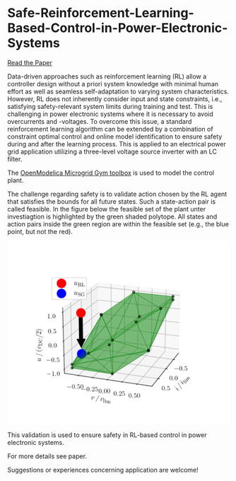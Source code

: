 # Safe-Reinforcement-Learning-Based-Control-in-Power-Electronic-Systems
[Read the Paper](https://ieeexplore.ieee.org/document/10182718)

Data-driven approaches such as reinforcement learning (RL) allow a controller design without a priori system knowledge with minimal human effort as well as seamless self-adaptation to varying system characteristics.
However, RL does not inherently consider input and state constraints, i.e., satisfying safety-relevant system limits during training and test.
This is challenging in power electronic systems where it is necessary to avoid overcurrents and -voltages. 
To overcome this issue, a standard reinforcement learning algorithm can be extended by a combination of constraint optimal control and online model identification to ensure safety during and after the learning process.
This is applied to an electrical power grid application utilizing a three-level voltage source inverter with an LC filter.

The [OpenModelica Microgrid Gym toolbox](https://github.com/upb-lea/openmodelica-microgrid-gym) 
is used to model the control plant.

The challenge regarding safety is to validate action chosen by the RL agent that satisfies the bounds for all future states. 
Such a state-action pair is called feasible.
In the figure below the feasible set of the plant unter investiagtion is highlighted by the green shaded polytope.
All states and action pairs inside the green region are within the feasible set (e.g., the blue point, but not the red).


![](docs/img/Feasible_set_smallv.png)

This validation is used to ensure safety in RL-based control in power electronic systems.

For more details see paper.

Suggestions or experiences concerning application are welcome!
